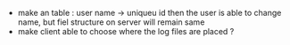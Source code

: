 - make an table : user name -> uniqueu id
  then the user is able to change name, but fiel structure on server will remain same
- make client able to choose where the log files are placed ?
